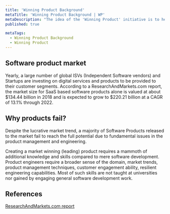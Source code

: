 ```yaml
---
title: 'Winning Product Background'
metaTitle: 'Winning Product Background | WP'
metaDescription: "The idea of the 'Winning Product' initiative is to help product teams on important strategic activities that should be considered  to stay ahead of competition."
published: true

metaTags:
  - Winning Product Background
  - Winning Product
---
```


## Software product market
Yearly, a large number of global ISVs (Independent Software vendors) and Startups are investing on digital services and products to be provided to their customer segments. According to a ResearchAndMarkets.com report, the market size for SaaS based software products alone is valued at about $134.44 billion in 2018 and is expected to grow to $220.21 billion at a CAGR of 13.1% through 2022.

## Why products fail?
Despite the lucrative market trend, a majority of Software Products released to the market fail to reach the full potential due to fundamental issues in the product management and engineering. 

Creating a market winning (leading) product requires a mammoth of additional knowledge and skills compared to mere software development. Product engineers require a broader sense of the domain, market trends, product management techniques, customer engagement ability, resilient engineering capabilities. Most of such skills are not taught at universities nor gained by engaging general software development work.

## References
[ResearchAndMarkets.com report](https://www.researchandmarkets.com/reports/4852466/software-as-a-service-saas-global-market-report)